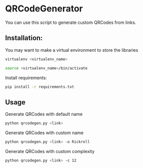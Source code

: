 # QRCodeGenerator

You can use this script to generate custom QRCodes from links.

## Installation:
You may want to make a virtual environment to store the libraries

```bash
virtualenv <virtualenv_name>
```

```bash
source <virtualenv_name>/bin/activate
```

Install requirements:
```bash
pip install -r requirements.txt
```

## Usage
Generate QRCodes with default name
```bash
python qrcodegen.py <link>
```

Generate QRCodes with custom name
```bash
python qrcodegen.py <link> -o Rickroll
```

Generate QRCodes with custom complexity
```bash
python qrcodegen.py <link> -c 12
```
